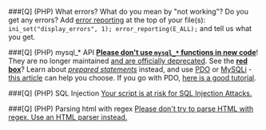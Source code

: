 ###[Q] (PHP) What errors?
What do you mean by "not working"? Do you get any errors? Add [error reporting](//php.net/manual/function.error-reporting.php) at the top of your file(s): `ini_set("display_errors", 1); error_reporting(E_ALL);` and tell us what you get.

###[Q] (PHP) mysql_* API
[**Please don't use `mysql_*` functions in new code**](//stackoverflow.com/q/12859942)! They are no longer maintained [and are officially deprecated](//wiki.php.net/rfc/mysql_deprecation). See the [**red box**](//php.net/manual/function.mysql-connect.php)? Learn about [*prepared statements*](//en.wikipedia.org/wiki/Prepared_statement) instead, and use [PDO](//php.net/pdo) or [MySQLi](//php.net/mysqli) - [this article](//php.net/manual/mysqlinfo.api.choosing.php) can help you choose. If you go with PDO, [here is a good tutorial](http://wiki.hashphp.org/PDO_Tutorial_for_MySQL_Developers).

###[Q] (PHP) SQL Injection
[Your script is at risk for SQL Injection Attacks.](//stackoverflow.com/q/60174)

###[Q] (PHP) Parsing html with regex
[Please don't try to parse HTML with regex. Use an HTML parser instead.](//stackoverflow.com/a/1732454)
